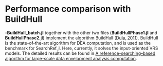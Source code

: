 # Performance comparison with BuildHull
 
 
-**BuildHull_batch.jl** together with the other two files (**BuildHullPhase1.jl** and **BuildHullPhase2.jl**) implement the algorithm BuildHull ([Dula, 2011](https://doi.org/10.1287/ijoc.1100.0400)). BuildHull is the state-of-the-art algorithm for DEA computation, and is used as the benchmark for SearchRef.jl. Here, currently, it solves the input-oriented VRS models. The detailed results can be found in [A reference-searching–based algorithm for large-scale data envelopment analysis computation](https://arxiv.org/abs/1710.10482/). 
